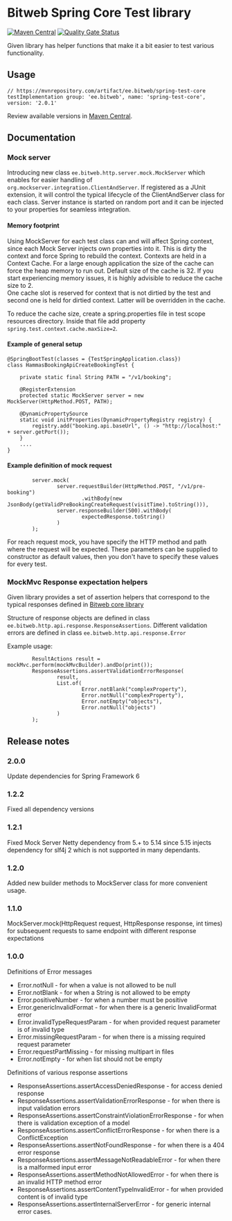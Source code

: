 # Bitweb Spring Core Test library 

[![Maven Central](https://maven-badges.herokuapp.com/maven-central/ee.bitweb/spring-test-core/badge.svg)](https://mvnrepository.com/artifact/ee.bitweb/spring-test-core)
[![Quality Gate Status](https://sonarcloud.io/api/project_badges/measure?project=BitWeb_java-test-core-lib&metric=alert_status)](https://sonarcloud.io/summary/new_code?id=BitWeb_java-test-core-lib)

Given library has helper functions that make it a bit easier to test various functionality.

## Usage

```
// https://mvnrepository.com/artifact/ee.bitweb/spring-test-core
testImplementation group: 'ee.bitweb', name: 'spring-test-core', version: '2.0.1'
```

Review available versions in [Maven Central](https://mvnrepository.com/artifact/ee.bitweb/spring-test-core).

## Documentation

### Mock server

Introducing new class `ee.bitweb.http.server.mock.MockServer` which enables for easier handling of `org.mockserver.integration.ClientAndServer`.
If registered as a JUnit extension, it will control the typical lifecycle of the ClientAndServer class for each class.
Server instance is started on random port and it can be injected to your properties for seamless integration. 

#### Memory footprint

Using MockServer for each test class can and will affect Spring context, since each Mock Server injects own properties into it. 
This is dirty the context and force Spring to rebuild the context. Contexts are held in a Context Cache. 
For a large enough application the size of the cache can force the heap memory to run out. 
Default size of the cache is 32. If you start experiencing memory issues, it is highly advisible to reduce the cache size to 2.   
One cache slot is reserved for context that is not dirtied by the test and second one is held for dirtied context. Latter 
will be overridden in the cache. 

To reduce the cache size, create a spring.properties file in test scope resources directory. Inside that file add property
`spring.test.context.cache.maxSize=2`. 

#### Example of general setup

```
@SpringBootTest(classes = {TestSpringApplication.class})
class HammasBookingApiCreateBookingTest {

    private static final String PATH = "/v1/booking";

    @RegisterExtension
    protected static MockServer server = new MockServer(HttpMethod.POST, PATH);

    @DynamicPropertySource
    static void initProperties(DynamicPropertyRegistry registry) {
        registry.add("booking.api.baseUrl", () -> "http://localhost:" + server.getPort());
    }
    ....
}
```

#### Example definition of mock request

```
        server.mock(
                server.requestBuilder(HttpMethod.POST, "/v1/pre-booking")
                        .withBody(new JsonBody(getValidPreBookingCreateRequest(visitTime).toString())),
                server.responseBuilder(500).withBody(
                        expectedResponse.toString()
                )
        );
```

For reach request mock, you have specify the HTTP method and path where the request will be expected.
These parameters can be supplied to constructor as default values, then you don't have to specify these
values for every test.

### MockMvc Response expectation helpers

Given library provides a set of assertion helpers that correspond to the typical responses defined in
[Bitweb core library](https://bitbucket.bitweb.ee/projects/BITWEB/repos/java-core-lib/browse)

Structure of response objects are defined in class `ee.bitweb.http.api.response.ResponseAssertions`.
Different validation errors are defined in class `ee.bitweb.http.api.response.Error`

Example usage:

```
        ResultActions result = mockMvc.perform(mockMvcBuilder).andDo(print());
        ResponseAssertions.assertValidationErrorResponse(
                result,
                List.of(
                        Error.notBlank("complexProperty"),
                        Error.notNull("complexProperty"),
                        Error.notEmpty("objects"),
                        Error.notNull("objects")
                )
        );
```

## Release notes

### 2.0.0

Update dependencies for Spring Framework 6

### 1.2.2

Fixed all dependency versions

### 1.2.1

Fixed Mock Server Netty dependency from 5.+ to 5.14 since 5.15 injects dependency for slf4j 2 which is not supported in many 
dependants.

### 1.2.0

Added new builder methods to MockServer class for more convenient usage. 

### 1.1.0
MockServer.mock(HttpRequest request, HttpResponse response, int times) for subsequent requests to same endpoint with different response expectations

### 1.0.0
Definitions of Error messages

 * Error.notNull - for when a value is not allowed to be null
 * Error.notBlank - for when a String is not allowed to be empty
 * Error.positiveNumber - for when a number must be positive
 * Error.genericInvalidFormat - for when there is a generic InvalidFormat error
 * Error.invalidTypeRequestParam - for when provided request parameter is of invalid type
 * Error.missingRequestParam - for when there is a missing required request parameter
 * Error.requestPartMissing - for missing multipart in files
 * Error.notEmpty - for when list should not be empty

Definitions of various response assertions 

 * ResponseAssertions.assertAccessDeniedResponse - for access denied response
 * ResponseAssertions.assertValidationErrorResponse - for when there is input validation errors
 * ResponseAssertions.assertConstraintViolationErrorResponse - for when there is validation exception of a model
 * ResponseAssertions.assertConflictErrorResponse - for when there is a ConflictException
 * ResponseAssertions.assertNotFoundResponse - for when there is a 404 error response
 * ResponseAssertions.assertMessageNotReadableError - for when there is a malformed input error
 * ResponseAssertions.assertMethodNotAllowedError - for when there is an invalid HTTP method error
 * ResponseAssertions.assertContentTypeInvalidError - for when provided content is of invalid type
 * ResponseAssertions.assertInternalServerError - for generic internal error cases.
